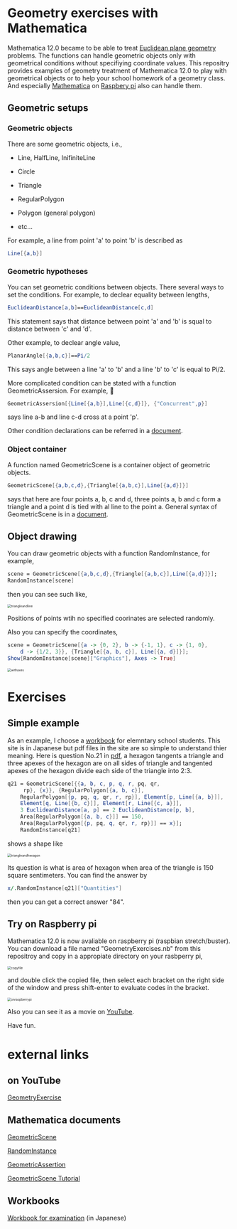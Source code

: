 
# Geometry exercises with Mathematica

Mathematica 12.0 became to be able to treat [Euclidean plane geometry](https://en.wikipedia.org/wiki/Euclidean_geometry) problems. The functions can handle geometric objects only with geometrical conditions without specifiying coordinate values. This repositry provides examples of geometry treatment of Mathematica 12.0 to play with geometrical objects or to help  your school homework of a geometry class. And especially [Mathematica](https://www.wolfram.com/raspberry-pi/) on [Raspbery pi](https://www.raspberrypi.org) also can handle them.

## Geometric setups
### Geometric objects

There are some geometric objects, i.e.,

- Line, HalfLine, InifiniteLine

- Circle

- Triangle

- RegularPolygon

- Polygon (general polygon)

- etc...

For example, a line from point 'a' to point 'b' is described as

```mathematica
Line[{a,b}]
```
### Geometric hypotheses

You can set geometric conditions between objects. There several ways to set the conditions. For example, to declear equality between lengths,

```mathematica
EuclideanDistance[a,b]==EuclideanDistance[c,d]
```

This statement says that distance between point 'a' and 'b' is squal to distance between 'c' and 'd'.

Other example, to declear angle value,

```mathematica
PlanarAngle[{a,b,c}]==Pi/2
```

This says angle between a line 'a' to 'b' and a line 'b' to 'c' is equal to Pi/2.

More complicated condition can be stated with a function GeometricAssersion. For example, 

```mathematica
GeometricAssersion[{Line[{a,b}],Line[{c,d}]}, {"Concurrent",p}]
```

says line a-b and line c-d cross at a point 'p'.

Other condition declarations can be referred in a [document](https://reference.wolfram.com/language/ref/GeometricScene.html).

### Object container

A function named GeometricScene is a container object of geometric objects.

```Mathematica
GeometricScene[{a,b,c,d},{Triangle[{a,b,c}],Line[{a,d}]}]
```

says that here are four points a, b, c and d, three points a, b and c form a triangle and a point d is tied with al line to the point a. General syntax of GeometricScene is in a  [document](https://reference.wolfram.com/language/ref/GeometricScene.html).

## Object drawing


You can draw geometric objects with a function RandomInstance, for example,

```mathematica
scene = GeometricScene[{a,b,c,d},{Triangle[{a,b,c}],Line[{a,d}]}];
RandomInstance[scene]
```

then you can see such like,

<img src="figures/triangleandline.png" alt="triangleandline" style="zoom:50%;" />

Positions of points wtih no specified coorinates are selected randomly.

Also you can specify the coordinates,

```Mathematica
scene = GeometricScene[{a -> {0, 2}, b -> {-1, 1}, c -> {1, 0}, 
    d -> {1/2, 3}}, {Triangle[{a, b, c}], Line[{a, d}]}];
Show[RandomInstance[scene]["Graphics"], Axes -> True]
```

<img src="figures/withaxes.png" alt="withaxes" style="zoom:50%;" />

# Exercises

## Simple example

As an example, I choose a [workbook](http://www.suguru.jp/figure100/) for elemntary school students. This site is in Japanese but pdf files in the site are so simple to understand thier meaning. Here is question No.21 in [pdf](http://www.suguru.jp/www.monjirou.net/figure100/figure21_24.pdf), a hexagon tangents a triangle and three apexes of the hexagon are on all sides of triangle and  tangented apexes of the hexagon divide each side of the triangle into 2:3.

```Mathematica
q21 = GeometricScene[{{a, b, c, p, q, r, pq, qr, 
     rp}, {x}}, {RegularPolygon[{a, b, c}], 
    RegularPolygon[{p, pq, q, qr, r, rp}], Element[p, Line[{a, b}]], 
    Element[q, Line[{b, c}]], Element[r, Line[{c, a}]], 
    3 EuclideanDistance[a, p] == 2 EuclideanDistance[p, b], 
    Area[RegularPolygon[{a, b, c}]] == 150, 
    Area[RegularPolygon[{p, pq, q, qr, r, rp}]] == x}];
    RandomInstance[q21]
```

shows a shape like

<img src="figures/triangleandhexagon.png" alt="triangleandhexagon" style="zoom:50%;" />

Its question is what is area of hexagon when area of the triangle is 150 square sentimeters. You can find the  answer by

```mathematica
x/.RandomInstance[q21]["Quantities"]
```

then you can get a correct answer "84".

## Try on Raspberry pi

Mathematica 12.0 is now avaliable on raspberry pi (raspbian stretch/buster). You can download a file named "GeometryExercises.nb" from this repositroy and copy in a appropiate directory on your rasbperry pi,

<img src="figures/copyfile.png" alt="copyfile" style="zoom:50%;" />

and double click the copied file, then select each bracket on the right side of the window and press shift-enter to evaluate codes in the bracket.

<img src="figures/onraspberrypi.png" alt="onraspberrypi" style="zoom:50%;" />

Also you can see it as a movie on [YouTube](https://youtu.be/I-HTuU7LdPU).

Have fun.

# external links



## on YouTube

[GeometryExercise](https://youtu.be/I-HTuU7LdPU)



## Mathematica documents

[GeometricScene](https://reference.wolfram.com/language/ref/GeometricScene.html)

[RandomInstance](https://reference.wolfram.com/language/ref/RandomInstance.html)

[GeometricAssertion](https://reference.wolfram.com/language/ref/GeometricAssertion.html)

[GeometricScene Tutorial](https://reference.wolfram.com/language/tutorial/SyntheticGeometry.html)



## Workbooks

[Workbook for examination](http://www.suguru.jp/figure100/) (in Japanese)

